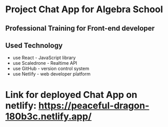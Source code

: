 # Project Chat App for Algebra School  

## Professional Training for Front-end developer

## Used Technology
- use React - JavaScript library
- use Scaledrone - Realtime API
- use GitHub -  version control system
- use Netlify - web developer platform

# Link for deployed Chat App on netlify: https://peaceful-dragon-180b3c.netlify.app/
